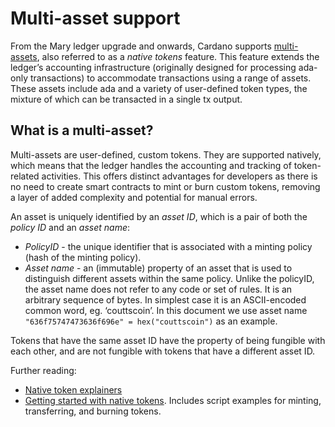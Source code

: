 # Multi-asset support

From the Mary ledger upgrade and onwards, Cardano supports [multi-assets](https://github.com/intersectmbo/cardano-ledger/releases/download/cardano-ledger-spec-2023-01-18/mary-ledger.pdf), also referred to as a *native tokens* feature. This feature extends the ledger’s accounting infrastructure (originally designed for processing ada-only transactions) to accommodate transactions using a range of assets. These assets include ada and a variety of user-defined token types, the mixture of which can be transacted in a single tx output.

## What is a multi-asset?

Multi-assets are user-defined, custom tokens. They are supported natively, which means that the ledger handles the accounting and tracking of token-related activities. This offers distinct advantages for developers as there is no need to create smart contracts to mint or burn custom tokens, removing a layer of added complexity and potential for manual errors.

An asset is uniquely identified by an *asset ID*, which is a pair of both the *policy ID* and an *asset name*:

+ *PolicyID* - the unique identifier that is associated with a minting policy (hash of the minting policy).
+ *Asset name* - an (immutable) property of an asset that is used to distinguish different assets within the same policy. Unlike the policyID, the asset name does not refer to any code or set of rules. It is an arbitrary sequence of bytes. In simplest case it is an ASCII-encoded common word, eg. ‘couttscoin’. In this document we use asset name `"636f75747473636f696e" = hex("couttscoin")` as an example.

Tokens that have the same asset ID have the property of being fungible with each other, and are not fungible with tokens that have a different asset ID.

Further reading:

- [Native token explainers](https://cardano-ledger.readthedocs.io/en/latest/)
- [Getting started with native tokens](https://github.com/input-output-hk/cardano-node-wiki/tree/main/docs/reference/native-tokens/02-getting-started.md). Includes script examples for minting, transferring, and burning tokens.
